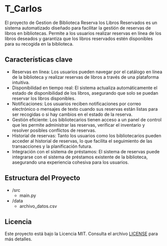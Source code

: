 # T_Carlos
El proyecto de Gestion de Biblioteca Reserva los Libros Reservados es un sistema automatizado diseñado para facilitar la gestión de reservas de libros en bibliotecas. Permite a los usuarios realizar reservas en línea de los libros deseados y garantiza que los libros reservados estén disponibles para su recogida en la biblioteca.

##  Características clave
- Reservas en línea: Los usuarios pueden navegar por el catálogo en línea de la biblioteca y realizar reservas de libros a través de una plataforma intuitiva.
- Disponibilidad en tiempo real: El sistema actualiza automáticamente el estado de disponibilidad de los libros, asegurando que solo se puedan reservar los libros disponibles.
- Notificaciones: Los usuarios reciben notificaciones por correo electrónico o mensajes de texto cuando sus reservas están listas para ser recogidas o si hay cambios en el estado de la reserva.
- Gestión eficiente: Los bibliotecarios tienen acceso a un panel de control que les permite administrar las reservas, verificar el inventario y resolver posibles conflictos de reservas.
- Historial de reservas: Tanto los usuarios como los bibliotecarios pueden acceder al historial de reservas, lo que facilita el seguimiento de las transacciones y la planificación futura.
- Integración con el sistema de préstamos: El sistema de reservas puede integrarse con el sistema de préstamos existente de la biblioteca, asegurando una experiencia cohesiva para los usuarios.

## Estructura del Proyecto
- /src
  - main.py
- /data
  - archivo_datos.csv

## Licencia
Este proyecto está bajo la Licencia MIT. Consulta el archivo [LICENSE](LICENSE) para más detalles.
